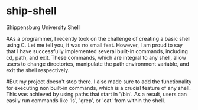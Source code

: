 # ship-shell
Shippensburg University Shell

#As a programmer, I recently took on the challenge of creating a basic shell using C. Let me tell you, it was no small feat. However, I am proud to say that I have successfully implemented several built-in commands, including cd, path, and exit. These commands, which are integral to any shell, allow users to change directories, manipulate the path environment variable, and exit the shell respectively.

#But my project doesn't stop there. I also made sure to add the functionality for executing non built-in commands, which is a crucial feature of any shell. This was achieved by using paths that start in '/bin'. As a result, users can easily run commands like 'ls', 'grep', or 'cat' from within the shell.
